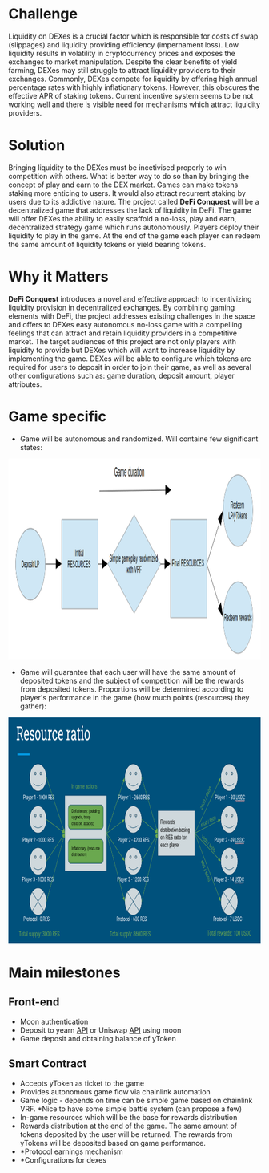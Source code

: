 # Challenge
Liquidity on DEXes is a crucial factor which is responsible for costs of swap (slippages) and liquidity providing efficiency (impernament loss). Low liquidity results in volatility in cryptocurrency prices and exposes the exchanges to market manipulation. Despite the clear benefits of yield farming, DEXes may still struggle to attract liquidity providers to their exchanges. Commonly, DEXes compete for liquidity by offering high annual percentage rates with highly inflationary tokens. However, this obscures the effective APR of staking tokens. Current incentive system seems to be not working well and there is visible need for mechanisms which attract liquidity providers. 

# Solution
Bringing liquidity to the DEXes must be incetivised properly to win competition with others. What is better way to do so than by bringing the concept of play and earn to the DEX market. Games can make tokens staking more enticing to users. It would also attract recurrent staking by users due to its addictive nature. The project called **DeFi Conquest** will be a decentralized game that addresses the lack of liquidity in DeFi. The game will offer DEXes the ability to easily scaffold a no-loss, play and earn, decentralized strategy game which runs autonomously. Players deploy their liquidity to play in the game. At the end of the game each player can redeem the same amount of liquidity tokens or yield bearing tokens. 

# Why it Matters
**DeFi Conquest** introduces a novel and effective approach to incentivizing liquidity provision in decentralized exchanges. By combining gaming elements with DeFi, the project addresses existing challenges in the space and offers to DEXes easy autonomous no-loss game with a compelling feelings that can attract and retain liquidity providers in a competitive market.
The target audiences of this project are not only players with liquidity to provide but DEXes which will want to increase liquidity by implementing the game. DEXes will be able to configure which tokens are required for users to deposit in order to join their game, as well as several other configurations such as: game duration, deposit amount, player attributes.

# Game specific
- Game will be autonomous and randomized. Will containe few significant states:
  
<img src="./imgs/GameFlow.png" alt="drawing" width="1000" height="400"/>

- Game will guarantee that each user will have the same amount of deposited tokens and the subject of competition will be the rewards from deposited tokens. Proportions will be determined according to player's performance in the game (how much points (resources) they gather):
  
<img src="./imgs/RewardsRatioAndEarnings.png" alt="drawing" width="800" height="450"/> 

# Main milestones
## Front-end
- Moon authentication 
- Deposit to yearn [API](https://docs.usemoon.ai/api#tag/yearn/operation/AddLiquidity) or Uniswap [API](https://docs.usemoon.ai/api#tag/UniSwap/operation/AddLiquidity) using moon
- Game deposit and obtaining balance of yToken 

## Smart Contract
- Accepts yToken as ticket to the game
- Provides autonomous game flow via chainlink automation 
- Game logic - depends on time can be simple game based on chainlink VRF. *Nice to have some simple battle system (can propose a few)
- In-game resources which will be the base for rewards distribution
- Rewards distribution at the end of the game. The same amount of tokens deposited by the user will be returned. The rewards from yTokens will be deposited based on game performance.
- *Protocol earnings mechanism
- *Configurations for dexes


